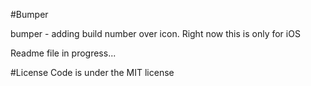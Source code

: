 #Bumper

bumper - adding build number over icon. Right now this is only for iOS

Readme file in progress...

#License
Code is under the MIT license